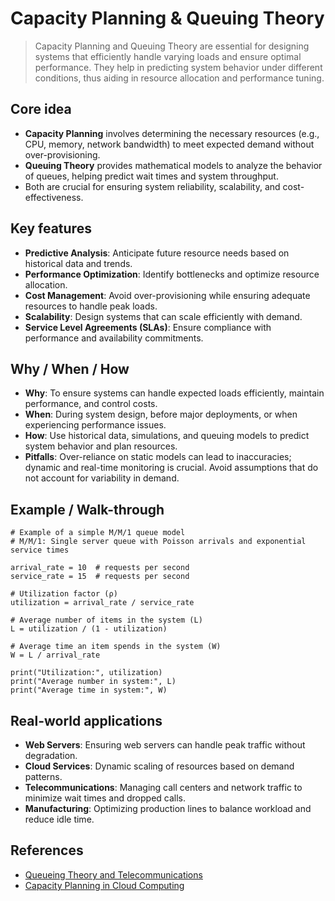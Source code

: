 # Capacity Planning & Queuing Theory

> Capacity Planning and Queuing Theory are essential for designing systems that efficiently handle varying loads and ensure optimal performance. They help in predicting system behavior under different conditions, thus aiding in resource allocation and performance tuning.

## Core idea
- **Capacity Planning** involves determining the necessary resources (e.g., CPU, memory, network bandwidth) to meet expected demand without over-provisioning.
- **Queuing Theory** provides mathematical models to analyze the behavior of queues, helping predict wait times and system throughput.
- Both are crucial for ensuring system reliability, scalability, and cost-effectiveness.

## Key features
- **Predictive Analysis**: Anticipate future resource needs based on historical data and trends.
- **Performance Optimization**: Identify bottlenecks and optimize resource allocation.
- **Cost Management**: Avoid over-provisioning while ensuring adequate resources to handle peak loads.
- **Scalability**: Design systems that can scale efficiently with demand.
- **Service Level Agreements (SLAs)**: Ensure compliance with performance and availability commitments.

## Why / When / How
- **Why**: To ensure systems can handle expected loads efficiently, maintain performance, and control costs.
- **When**: During system design, before major deployments, or when experiencing performance issues.
- **How**: Use historical data, simulations, and queuing models to predict system behavior and plan resources.
- **Pitfalls**: Over-reliance on static models can lead to inaccuracies; dynamic and real-time monitoring is crucial. Avoid assumptions that do not account for variability in demand.

## Example / Walk-through
```pseudo
# Example of a simple M/M/1 queue model
# M/M/1: Single server queue with Poisson arrivals and exponential service times

arrival_rate = 10  # requests per second
service_rate = 15  # requests per second

# Utilization factor (ρ)
utilization = arrival_rate / service_rate

# Average number of items in the system (L)
L = utilization / (1 - utilization)

# Average time an item spends in the system (W)
W = L / arrival_rate

print("Utilization:", utilization)
print("Average number in system:", L)
print("Average time in system:", W)
```

## Real-world applications
- **Web Servers**: Ensuring web servers can handle peak traffic without degradation.
- **Cloud Services**: Dynamic scaling of resources based on demand patterns.
- **Telecommunications**: Managing call centers and network traffic to minimize wait times and dropped calls.
- **Manufacturing**: Optimizing production lines to balance workload and reduce idle time.

## References
- [Queueing Theory and Telecommunications](https://www.sciencedirect.com/topics/computer-science/queueing-theory)
- [Capacity Planning in Cloud Computing](https://aws.amazon.com/architecture/capacity-planning/)